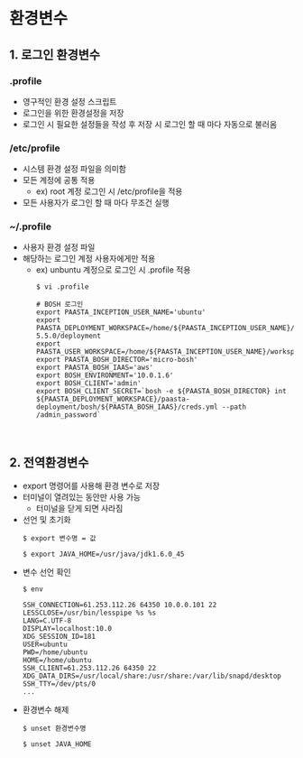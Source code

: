 # 환경변수
## 1. 로그인 환경변수 
### .profile
- 영구적인 환경 설정 스크립트
- 로그인을 위한 환경설정을 저장 
- 로그인 시 필요한 설정들을 작성 후 저장 시 로그인 할 때 마다 자동으로 불러옴
###  /etc/profile
-  시스템 환경 설정 파일을 의미함
- 모든 계정에 공통 적용
    - ex) root 계정 로그인 시 /etc/profile을 적용
- 모든 사용자가 로그인 할 때 마다 무조건 실행
### ~/.profile
- 사용자 환경 설정 파일
- 해당하는 로그인 계정 사용자에게만 적용
    - ex) unbuntu 계정으로 로그인 시 .profile 적용
      ```shell
      $ vi .profile
      
      # BOSH 로그인
      export PAASTA_INCEPTION_USER_NAME='ubuntu'
      export PAASTA_DEPLOYMENT_WORKSPACE=/home/${PAASTA_INCEPTION_USER_NAME}/workspace/paasta-5.5.0/deployment
      export PAASTA_USER_WORKSPACE=/home/${PAASTA_INCEPTION_USER_NAME}/workspace/user/joy
      export PAASTA_BOSH_DIRECTOR='micro-bosh'
      export PAASTA_BOSH_IAAS='aws'
      export BOSH_ENVIRONMENT='10.0.1.6'
      export BOSH_CLIENT='admin'
      export BOSH_CLIENT_SECRET=`bosh -e ${PAASTA_BOSH_DIRECTOR} int ${PAASTA_DEPLOYMENT_WORKSPACE}/paasta-deployment/bosh/${PAASTA_BOSH_IAAS}/creds.yml --path /admin_password`
      ```

<br />

## 2. 전역환경변수
- export 명령어를 사용해 환경 변수로 저장
- 터미널이 열려있는 동안만 사용 가능
    - 터미널을 닫게 되면 사라짐
- 선언 및 초기화
    ```shell
    $ export 변수명 = 값
        
    $ export JAVA_HOME=/usr/java/jdk1.6.0_45    
    ```
- 변수 선언 확인
    ```shell
    $ env

    SSH_CONNECTION=61.253.112.26 64350 10.0.0.101 22
    LESSCLOSE=/usr/bin/lesspipe %s %s
    LANG=C.UTF-8
    DISPLAY=localhost:10.0
    XDG_SESSION_ID=181
    USER=ubuntu
    PWD=/home/ubuntu
    HOME=/home/ubuntu
    SSH_CLIENT=61.253.112.26 64350 22
    XDG_DATA_DIRS=/usr/local/share:/usr/share:/var/lib/snapd/desktop
    SSH_TTY=/dev/pts/0
    ...
    ```
- 환경변수 해제
    ```shell
    $ unset 환경변수명
  
    $ unset JAVA_HOME
    ```




